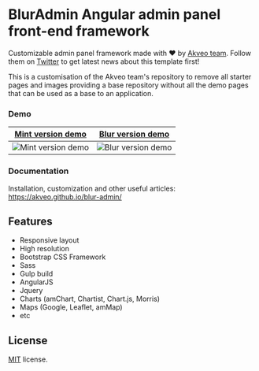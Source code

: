 # BlurAdmin Angular admin panel front-end framework

Customizable admin panel framework made with :heart: by [Akveo team](http://akveo.com/). Follow them on [Twitter](https://twitter.com/akveo_inc) to get latest news about this template first!

This is a customisation of the Akveo team's repository to remove all starter pages and images providing a base repository without all the demo pages that can be used as a base to an application.

### Demo
**[Mint version demo](http://akveo.com/blur-admin-mint/)**             |  **[Blur version demo](http://akveo.com/blur-admin/)**
:-------------------------:|:-------------------------:
![Mint version demo](http://i.imgur.com/A3TMviJ.png)  |  ![Blur version demo](http://i.imgur.com/EAoiK2O.jpg)

### Documentation
Installation, customization and other useful articles: https://akveo.github.io/blur-admin/

## Features
* Responsive layout
* High resolution
* Bootstrap CSS Framework
* Sass
* Gulp build
* AngularJS
* Jquery
* Charts (amChart, Chartist, Chart.js, Morris)
* Maps (Google, Leaflet, amMap)
* etc

License
-------------
<a href=/LICENSE.txt target="_blank">MIT</a> license.
